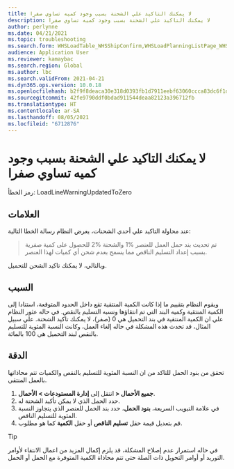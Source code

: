 ```yaml
---
title: لا يمكنك التاكيد علي الشحنة بسبب وجود كميه تساوي صفرا
description: لا يمكنك التاكيد علي الشحنة بسبب وجود كميه تساوي صفرا
author: perlynne
ms.date: 04/21/2021
ms.topic: troubleshooting
ms.search.form: WHSLoadTable_WHSShipConfirm,WHSLoadPlanningListPage_WHSShipConfirm,WHSLoadPlanningWorkbench_WHSShipConfirm,WHSTransportLoad_WHSShipConfirm,WHSShipPlanningListPage_WHSShipConfirm,WHSShipmentDetails_WHSShipConfirm,WHSWorkTable_WHSShipConfirm,WHSWorkTableListPage_WHSShipConfirm,Dialog_WHSOutboundShipConfirmController_WHSOutboundShipConfirm
audience: Application User
ms.reviewer: kamaybac
ms.search.region: Global
ms.author: lbc
ms.search.validFrom: 2021-04-21
ms.dyn365.ops.version: 10.0.18
ms.openlocfilehash: b2f9f8deaca30e318d0393fb1d7911eebf63060ccca83dc6f1de9b04b9e30e11
ms.sourcegitcommit: 42fe9790ddf0bdad911544deaa82123a396712fb
ms.translationtype: HT
ms.contentlocale: ar-SA
ms.lasthandoff: 08/05/2021
ms.locfileid: "6712876"
---
```

# <a name="you-cant-confirm-a-shipment-because-there-is-zero-quantity"></a>لا يمكنك التاكيد علي الشحنة بسبب وجود كميه تساوي صفرا

رمز الخطأ: LoadLineWarningUpdatedToZero

## <a name="symptoms"></a>العلامات

عند محاولة التاكيد علي أحدي الشحنات، يعرض النظام رسالة الخطا التالية:

> تم تحديث بند حمل العمل للعنصر %1 والشحنة %2 للحصول على كمية صفرية بسبب إعداد التسليم الناقص مما يسمح بعدم شحن أي كميات لهذا العنصر.

وبالتالي، لا يمكنك تاكيد الشحن للتحميل.

## <a name="cause"></a>السبب

ويقوم النظام بتقييم ما إذا كانت الكمية المنتقية تقع داخل الحدود المتوقعة، استنادا إلى الكمية المنتقية وكميه البند التي تم انتقاؤها ونسبه التسليم بالنقص. في حاله عثور النظام علي ان الكمية المنتقية في بند التحميل هي 0 (صفر)، لا يمكنك تاكيد الشحنة. علي سبيل المثال، قد تحدث هذه المشكلة في حاله إلغاء العمل، وكانت النسبة المئوية للتسليم بالنقص لبند التحميل هي 100 بالمائة.

## <a name="resolution"></a>الدقة

تحقق من بنود الحمل للتاكد من ان النسبة المئوية للتسليم بالنقص والكميات تتم محاذاتها بالعمل المنتقي.

1. انتقل إلى **إدارة المستودعات \> الأحمال‏‎ \> جميع الأحمال‏‎**.
1. حدد الحمل الذي لا يمكن تأكيد الشحنة له.
1. في علامة التبويب السريعة، **بنود الحمل**، حدد بند الحمل للعنصر الذي يتجاوز النسبة المئوية للتسليم الناقص.
1. قم بتعديل قيمة حقل **تسليم الناقص** أو حقل **الكمية** كما هو مطلوب.

> [!TIP]
> في حاله استمرار عدم إصلاح المشكلة، قد يلزم إكمال المزيد من اعمال الانتقاء لأوامر التوريد أو أوامر التحويل ذات الصلة حتى تتم محاذاة الكمية المتوفرة مع الحمل أو الحمل.

